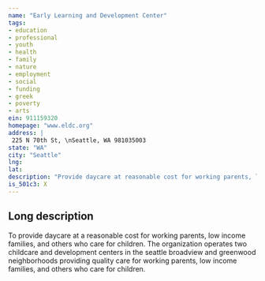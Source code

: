 ```yaml
---
name: "Early Learning and Development Center"
tags:
- education
- professional
- youth
- health
- family
- nature
- employment
- social
- funding
- greek
- poverty
- arts
ein: 911159320
homepage: "www.eldc.org"
address: |
 225 N 70th St, \nSeattle, WA 981035003
state: "WA"
city: "Seattle"
lng: 
lat: 
description: "Provide daycare at reasonable cost for working parents, low income families and others who care for children"
is_501c3: X
---
```


## Long description

To provide daycare at a reasonable cost for working parents, low income families, and others who care for children. The organization operates two childcare and development centers in the seattle broadview and greenwood neighborhoods providing quality care for working parents, low income families, and others who care for children. 
